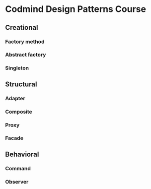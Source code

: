 # Codmind Design Patterns Course
## Creational
### Factory method
### Abstract factory
### Singleton
## Structural
### Adapter
### Composite
### Proxy
### Facade
## Behavioral
### Command
### Observer